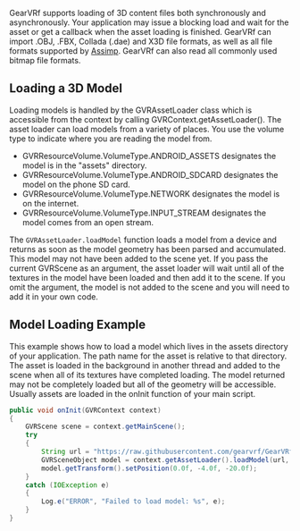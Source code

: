 
GearVRf supports loading of 3D content files both synchronously and asynchronously. Your application may issue a blocking load and wait for the asset or get a callback when the asset loading is finished. GearVRf can import .OBJ, .FBX, Collada  (.dae) and X3D file formats, as well as all file formats supported by [Assimp](http://www.assimp.org/main_features_formats.html). GearVRf can also read all commonly used bitmap file formats.

## Loading a 3D Model

Loading models is handled by the GVRAssetLoader class which is accessible from the context by calling GVRContext.getAssetLoader(). The asset loader can load models from a variety of places. You use the volume type to indicate where you are reading the model from.

* GVRResourceVolume.VolumeType.ANDROID_ASSETS designates the model is in the "assets" directory.
* GVRResourceVolume.VolumeType.ANDROID_SDCARD designates the model on the phone SD card.
* GVRResourceVolume.VolumeType.NETWORK designates the model is on the internet.
* GVRResourceVolume.VolumeType.INPUT_STREAM designates the model comes from an open stream.

The `GVRAssetLoader.loadModel` function loads a model from a device and returns as soon as the model geometry has been parsed and accumulated. This model may not have been added to the scene yet. If you pass the current GVRScene as an argument, the asset loader will wait until all of the textures in the model have been loaded and then add it to the scene. If you omit the argument, the model is not added to the scene and you will need to add it in your own code.

## Model Loading Example

This example shows how to load a model which lives in the assets directory of your application. The path name for the asset is relative to that directory. The asset is loaded in the background in another thread and added to the scene when all of its textures have completed loading. The model returned may not be completely loaded but all of the geometry will be accessible. Usually assets are loaded in the onInit function of your main script.

```java
public void onInit(GVRContext context)
{
    GVRScene scene = context.getMainScene();
    try
    {
        String url = "https://raw.githubusercontent.com/gearvrf/GearVRf-Demos/master/gvrjassimpmodelloader/assets/trees/trees9.3ds";
        GVRSceneObject model = context.getAssetLoader().loadModel(url, GVRResourceVolume.VolumeType.NET, scene);
        model.getTransform().setPosition(0.0f, -4.0f, -20.0f);
    }
    catch (IOException e)
    {
        Log.e("ERROR", "Failed to load model: %s", e);
    }
}
```
